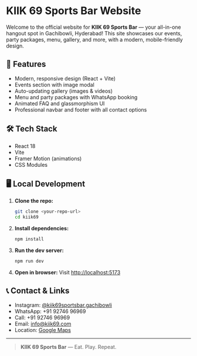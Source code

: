 # KIIK 69 Sports Bar Website

Welcome to the official website for **KIIK 69 Sports Bar** — your all-in-one hangout spot in Gachibowli, Hyderabad! This site showcases our events, party packages, menu, gallery, and more, with a modern, mobile-friendly design.

## 🚀 Features
- Modern, responsive design (React + Vite)
- Events section with image modal
- Auto-updating gallery (images & videos)
- Menu and party packages with WhatsApp booking
- Animated FAQ and glassmorphism UI
- Professional navbar and footer with all contact options

## 🛠️ Tech Stack
- React 18
- Vite
- Framer Motion (animations)
- CSS Modules

## 🖥️ Local Development
1. **Clone the repo:**
   ```bash
   git clone <your-repo-url>
   cd kiik69
   ```
2. **Install dependencies:**
   ```bash
   npm install
   ```
3. **Run the dev server:**
   ```bash
   npm run dev
   ```
4. **Open in browser:**
   Visit [http://localhost:5173](http://localhost:5173)

## 📞 Contact & Links
- Instagram: [@kiik69sportsbar.gachibowli](https://www.instagram.com/kiik69sportsbar.gachibowli)
- WhatsApp: +91 92746 96969
- Call: +91 92746 96969
- Email: info@kiik69.com
- Location: [Google Maps](https://maps.app.goo.gl/jMMuHgGinp6JUSmHA)

---

> **KIIK 69 Sports Bar** — Eat. Play. Repeat. 
